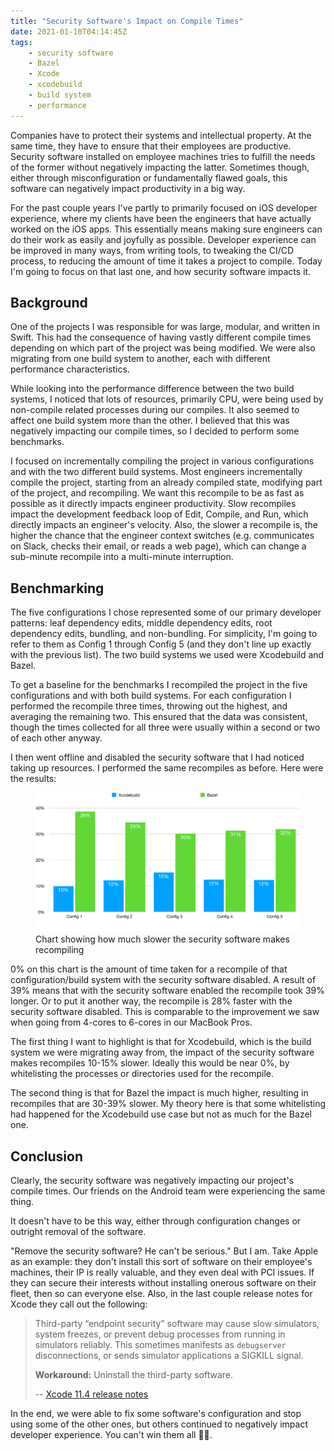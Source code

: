 ```yaml
---
title: "Security Software's Impact on Compile Times"
date: 2021-01-10T04:14:45Z
tags:
    - security software
    - Bazel
    - Xcode
    - xcodebuild
    - build system
    - performance
---
```


Companies have to protect their systems and intellectual property. At the same time, they have to ensure that their employees are productive. Security software installed on employee machines tries to fulfill the needs of the former without negatively impacting the latter. Sometimes though, either through misconfiguration or fundamentally flawed goals, this software can negatively impact productivity in a big way.

<!-- excerpt -->

For the past couple years I've partly to primarily focused on iOS developer experience, where my clients have been the engineers that have actually worked on the iOS apps. This essentially means making sure engineers can do their work as easily and joyfully as possible. Developer experience can be improved in many ways, from writing tools, to tweaking the CI/CD process, to reducing the amount of time it takes a project to compile. Today I'm going to focus on that last one, and how security software impacts it.

## Background

One of the projects I was responsible for was large, modular, and written in Swift. This had the consequence of having vastly different compile times depending on which part of the project was being modified. We were also migrating from one build system to another, each with different performance characteristics.

While looking into the performance difference between the two build systems, I noticed that lots of resources, primarily CPU, were being used by non-compile related processes during our compiles. It also seemed to affect one build system more than the other. I believed that this was negatively impacting our compile times, so I decided to perform some benchmarks.

I focused on incrementally compiling the project in various configurations and with the two different build systems. Most engineers incrementally compile the project, starting from an already compiled state, modifying part of the project, and recompiling. We want this recompile to be as fast as possible as it directly impacts engineer productivity. Slow recompiles impact the development feedback loop of Edit, Compile, and Run, which directly impacts an engineer's velocity. Also, the slower a recompile is, the higher the chance that the engineer context switches (e.g. communicates on Slack, checks their email, or reads a web page), which can change a sub-minute recompile into a multi-minute interruption.

## Benchmarking

The five configurations I chose represented some of our primary developer patterns: leaf dependency edits, middle dependency edits, root dependency edits, bundling, and non-bundling. For simplicity, I'm going to refer to them as Config 1 through Config 5 (and they don't line up exactly with the previous list). The two build systems we used were Xcodebuild and Bazel.

To get a baseline for the benchmarks I recompiled the project in the five configurations and with both build systems. For each configuration I performed the recompile three times, throwing out the highest, and averaging the remaining two. This ensured that the data was consistent, though the times collected for all three were usually within a second or two of each other anyway.

I then went offline and disabled the security software that I had noticed taking up resources. I performed the same recompiles as before. Here were the results:

<figure>
<img src="../static/img/security-software-slower.svg"/>
<figcaption>Chart showing how much slower the security software makes recompiling</figcaption>
</figure>

0% on this chart is the amount of time taken for a recompile of that configuration/build system with the security software disabled. A result of 39% means that with the security software enabled the recompile took 39% longer. Or to put it another way, the recompile is 28% faster with the security software disabled. This is comparable to the improvement we saw when going from 4-cores to 6-cores in our MacBook Pros.

The first thing I want to highlight is that for Xcodebuild, which is the build system we were migrating away from, the impact of the security software makes recompiles 10-15% slower. Ideally this would be near 0%, by whitelisting the processes or directories used for the recompile.

The second thing is that for Bazel the impact is much higher, resulting in recompiles that are 30-39% slower. My theory here is that some whitelisting had happened for the Xcodebuild use case but not as much for the Bazel one.

## Conclusion

Clearly, the security software was negatively impacting our project's compile times. Our friends on the Android team were experiencing the same thing.

It doesn't have to be this way, either through configuration changes or outright removal of the software.

"Remove the security software? He can't be serious." But I am. Take Apple as an example: they don't install this sort of software on their employee's machines, their IP is really valuable, and they even deal with PCI issues. If they can secure their interests without installing onerous software on their fleet, then so can everyone else. Also, in the last couple release notes for Xcode they call out the following:

> Third-party “endpoint security” software may cause slow simulators, system freezes, or prevent debug processes from running in simulators reliably. This sometimes manifests as `debugserver` disconnections, or sends simulator applications a SIGKILL signal.
>
> **Workaround:** Uninstall the third-party software.
>
> -- [Xcode 11.4 release notes](https://developer.apple.com/documentation/xcode_release_notes/xcode_11_4_release_notes#3530436)

In the end, we were able to fix some software's configuration and stop using some of the other ones, but others continued to negatively impact developer experience. You can't win them all 🤷‍♂️.
